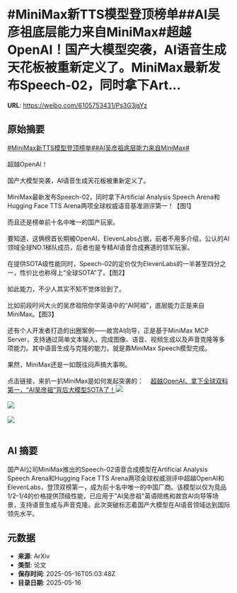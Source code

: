 # #MiniMax新TTS模型登顶榜单##AI吴彦祖底层能力来自MiniMax#超越OpenAI！国产大模型突袭，AI语音生成天花板被重新定义了。MiniMax最新发布Speech-02，同时拿下Art...

**URL**: https://weibo.com/6105753431/Ps3G3jsYz

## 原始摘要

<a href="https://m.weibo.cn/search?containerid=231522type%3D1%26t%3D10%26q%3D%23MiniMax%E6%96%B0TTS%E6%A8%A1%E5%9E%8B%E7%99%BB%E9%A1%B6%E6%A6%9C%E5%8D%95%23&amp;extparam=%23MiniMax%E6%96%B0TTS%E6%A8%A1%E5%9E%8B%E7%99%BB%E9%A1%B6%E6%A6%9C%E5%8D%95%23" data-hide=""><span class="surl-text">#MiniMax新TTS模型登顶榜单#</span></a><a href="https://m.weibo.cn/search?containerid=231522type%3D1%26t%3D10%26q%3D%23AI%E5%90%B4%E5%BD%A6%E7%A5%96%E5%BA%95%E5%B1%82%E8%83%BD%E5%8A%9B%E6%9D%A5%E8%87%AAMiniMax%23&amp;extparam=%23AI%E5%90%B4%E5%BD%A6%E7%A5%96%E5%BA%95%E5%B1%82%E8%83%BD%E5%8A%9B%E6%9D%A5%E8%87%AAMiniMax%23" data-hide=""><span class="surl-text">#AI吴彦祖底层能力来自MiniMax#</span></a><br><br>超越OpenAI！<br><br>国产大模型突袭，AI语音生成天花板被重新定义了。<br><br>MiniMax最新发布Speech-02，同时拿下Artificial Analysis Speech Arena和Hugging Face TTS Arena两项全球权威语音基准测评第一！【图1】<br><br>而且还是榜单前十名中唯一的国产玩家。<br><br>要知道，这俩榜首长期被OpenAI、ElevenLabs占据，前者不用多介绍，公认的AI领域全球NO.1梯队成员，后者也是专精AI语音合成赛道的领军玩家。<br><br>在提供SOTA级性能同时，Speech-02的定价仅为ElevenLabs的一半甚至四分之一，性价比也称得上“全球SOTA”了。【图2】<br><br>如此能力，不少人其实不知不觉体验到了。<br><br>比如前段时间大火的吴彦祖陪你学英语中的“AI阿祖”，底层能力正是来自MiniMax。【图3】<br><br>还有个人开发者打造的出圈案例——故宫AI向导，正是基于MiniMax MCP Server，支持通过简单文本输入，完成图像、语音、视频生成以及声音克隆等多项能力。其中语音生成与克隆的能力，就是靠MiniMax Speech模型完成。<br><br>果然，MiniMax还是一如既往闷声搞大事啊。<br><br>点击链接，来扒一扒MiniMax是如何发起突袭的：<a href="https://weibo.cn/sinaurl?u=https%3A%2F%2Fmp.weixin.qq.com%2Fs%2F1pWK5Pik3Z4c1GIkNNC2oA" data-hide=""><span class="url-icon"><img style="width: 1rem;height: 1rem" src="https://h5.sinaimg.cn/upload/2015/09/25/3/timeline_card_small_web_default.png" referrerpolicy="no-referrer"></span><span class="surl-text">超越OpenAI、拿下全球双料第一，“AI吴彦祖”背后大模型SOTA了！</span></a><img style="" src="https://tvax1.sinaimg.cn/large/006Fd7o3gy1i1h4agdxtuj30zk0tcwmm.jpg" referrerpolicy="no-referrer"><br><br><img style="" src="https://tvax1.sinaimg.cn/large/006Fd7o3gy1i1h4aicor2j30zk0hu43o.jpg" referrerpolicy="no-referrer"><br><br><img style="" src="https://tvax4.sinaimg.cn/large/006Fd7o3gy1i1h4aksx1uj30u00mh11j.jpg" referrerpolicy="no-referrer"><br><br>

## AI 摘要

国产AI公司MiniMax推出的Speech-02语音合成模型在Artificial Analysis Speech Arena和Hugging Face TTS Arena两项全球权威测评中超越OpenAI和ElevenLabs，登顶双榜第一，成为前十名中唯一的中国厂商。该模型以仅为竞品1/2-1/4的价格提供顶级性能，已应用于"AI吴彦祖"英语陪练和故宫AI向导等场景，支持语音生成与声音克隆。此次突破标志着国产大模型在AI语音领域达到国际领先水平。

## 元数据

- **来源**: ArXiv
- **类型**: 论文
- **保存时间**: 2025-05-16T05:03:48Z
- **目录日期**: 2025-05-16
